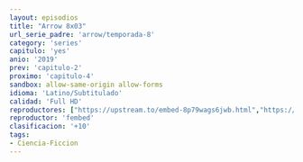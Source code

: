 ```yaml
---
layout: episodios
title: "Arrow 8x03"
url_serie_padre: 'arrow/temporada-8'
category: 'series'
capitulo: 'yes'
anio: '2019'
prev: 'capitulo-2'
proximo: 'capitulo-4'
sandbox: allow-same-origin allow-forms
idioma: 'Latino/Subtitulado'
calidad: 'Full HD'
reproductores: ["https://upstream.to/embed-8p79wags6jwb.html","https://www.ilovefembed.best/v/0yngdcld4nzzwe-","https://upstream.to/embed-pimm4ecnuq9p.html","https://www.ilovefembed.best/v/8d5gqu8z4486-nn"]
reproductor: 'fembed'
clasificacion: '+10'
tags:
- Ciencia-Ficcion
---
```

